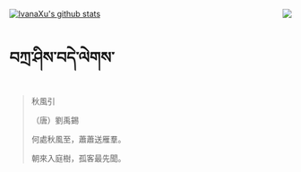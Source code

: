 [![IvanaXu's github stats](https://github-readme-stats.vercel.app/api?username=IvanaXu&show_icons=true&theme=vue-dark)](https://github.com/anuraghazra/github-readme-stats)
<img align="right" src="https://github-readme-stats.vercel.app/api/top-langs/?username=IvanaXu&langs_count=3&theme=graywhite" />
# བཀྲ་ཤིས་བདེ་ལེགས་
> 秋風引
> 
> （唐）劉禹錫
> 
> 何處秋風至，蕭蕭送雁羣。
> 
> 朝來入庭樹，孤客最先聞。
>